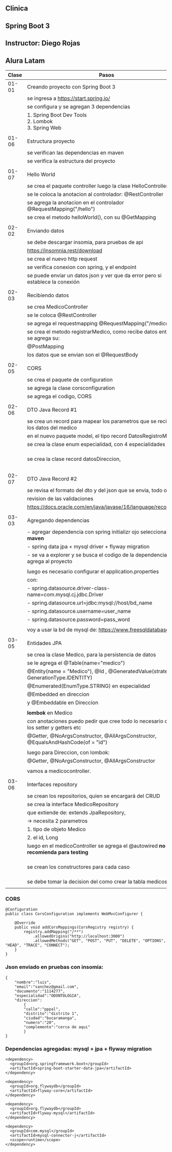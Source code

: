 ## Clinica
## Spring Boot 3
## Instructor: Diego Rojas
## Alura Latam

| Clase | Pasos                                                                                  | Errores/Observación                            |
|-------|----------------------------------------------------------------------------------------|------------------------------------------------|
| 01-01 | Creando proyecto con Spring Boot 3                                                     |                                                |
|       | se ingresa a https://start.spring.io/                                                  |                                                |
|       | se configura y se agregan 3 dependencias                                               |                                                |
|       | 1. Spring Boot Dev Tools<br/>2. Lombok <br/>3. Spring Web                              |                                                |
|       |                                                                                        |                                                |
| 01-06 | Estructura proyecto                                                                    | ![img.png](img/img.png)                            |
|       | se verifican las dependencias en maven                                                 |                                                |
|       | se verifica la estructura del proyecto                                                 | ![img_1.png](img/img_1.png)                        |
|       |                                                                                        |                                                |
| 01-07 | Hello World                                                                            |                                                |
|       | se crea el paquete controller luego la clase HelloController                           |                                                |
|       | se le coloca la anotacion al controlador: @RestController                              |                                                |
|       | se agrega la anotacion en el controlador @RequestMapping("/hello")                     | ![img_2.png](img/img_2.png)                        |
|       | se crea el metodo helloWorld(), con su @GetMapping                                     |                                                |
|       |                                                                                        |                                                |
| 02-02 | Enviando datos                                                                         | ![img_3.png](img/img_3.png)                        |
|       | se debe descargar insomia, para pruebas de api                                         |                                                |
|       | https://insomnia.rest/download                                                         |                                                |
|       | se crea el nuevo http request                                                          | ![img_4.png](img/img_4.png)                        |
|       | se verifica conexion con spring, y el endpoint                                         | ![img_5.png](img/img_5.png)                        |
|       | se puede enviar un datos json y ver que da error pero si establece la conexión         |                                                |
|       |                                                                                        |                                                |
| 02-03 | Recibiendo datos                                                                       |                                                |
|       | se crea MedicoController                                                               |                                                |
|       | se le coloca @RestController                                                           |                                                |
|       | se agrega el requestmapping  @RequestMapping("/medicos")                               |                                                |
|       | se crea el metodo registrarMedico, como recibe datos entonces se agrega su:            | ![img_6.png](img/img_6.png)                        |
|       | @PostMapping                                                                           |                                                |
|       | los datos que se envian son el @RequestBody                                            | ![img_7.png](img/img_7.png)                        |
|       |                                                                                        |                                                |
| 02-05 | CORS                                                                                   |                                                |
|       | se crea el paquete de configuration                                                    |                                                |
|       | se agrega la clase corsconfiguration                                                   |                                                |
|       | se agrega el codigo, CORS                                                              |                                                |
|       |                                                                                        |                                                |
| 02-06 | DTO Java Record #1                                                                     |                                                |
|       | se crea un record para mapear los parametros que se reciben de los datos del medico    |                                                |
|       | en el nuevo paquete model, el tipo record DatosRegistroMedico                          |                                                |
|       | se crea la clase enum especialidad, con 4 especialidades                               | ![img_8.png](img/img_8.png)                        |
|       | se crea la clase record datosDireccion,                                                | muestra ok, solo envio datos, sin direccion    |
|       |                                                                                        |                                                |
| 02-07 | DTO Java Record #2                                                                     | ![img_9.png](img/img_9.png)                        |
|       | se revisa el formato del dto y del json que se envia, todo ok                          |                                                |
|       | revision de las validaciones                                                           | ![img_10.png](img/img_10.png)                      |
|       | https://docs.oracle.com/en/java/javase/16/language/records.html                        |                                                |
|       |                                                                                        |                                                |
| 03-03 | Agregando dependencias                                                                 |                                                |
|       | - agregar dependencia con spring initializr  ojo seleccionar **maven**                 | ![img_11.png](img/img_11.png)                      |
|       | - spring data jpa + mysql driver + flyway migration                                    |                                                |
|       | - se va a explorer y se busca el codigo de la dependencia y se agrega al proyecto      |                                                |
|       |                                                                                        |                                                |
|       | luego es necesario configurar el application.properties                                |                                                |
|       | con:                                                                                   |                                                |
|       | - spring.datasource.driver-class-name=com.mysql.cj.jdbc.Driver                         |                                                |
|       | - spring.datasource.url=jdbc:mysql://host/bd_name                                      |                                                |
|       | - spring.datasource.username=user_name                                                 |                                                |
|       | - spring.datasource.password=pass_word                                                 |                                                |
|       |                                                                                        |                                                |
|       | voy a usar la bd de mysql de: https://www.freesqldatabase.com/                         |                                                |
|       |                                                                                        |                                                |
| 03-05 | Entidades JPA                                                                          |                                                |
|       | se crea la clase Medico, para la persistencia de datos                                 |                                                |
|       | se le agrega el @Table(name="medico")                                                  |                                                |
|       | @Entity(name = "Medico"), @Id , @GeneratedValue(strategy = GenerationType.IDENTITY)    |                                                |
|       | @Enumerated(EnumType.STRING) en especialidad                                           |                                                |
|       | @Embedded en direccion                                                                 |                                                |
|       | y @Embeddable en Direccion                                                             |                                                |
|       |                                                                                        |                                                |
|       | **lombok**  en Medico                                                                  |                                                |
|       | con anotaciones puedo pedir que cree todo lo necesario como los setter y getters etc   |                                                |
|       | @Getter,  @NoArgsConstructor, @AllArgsConstructor, @EqualsAndHashCode(of = "id")       |                                                |
|       |                                                                                        |                                                |
|       | luego para Direccion, con lombok:                                                      |                                                |
|       | @Getter, @NoArgsConstructor, @AllArgsConstructor                                       |                                                |
|       |                                                                                        |                                                |
|       | vamos a medicocontroller.                                                              |                                                |
|       |                                                                                        |                                                |
| 03-06 | Interfaces repository                                                                  |                                                |
|       | se crean los repositorios, quien se encargará del CRUD                                 |                                                |
|       | se crea la interface MedicoRepository                                                  |                                                |
|       | que extiende de: extends JpaRepository,                                                |                                                |
|       | -> necesita 2 parametros                                                               |                                                |
|       | 1. tipo de objeto    Medico                                                            |                                                |
|       | 2. el id,  Long                                                                        |                                                |
|       | luego en el medicoController se agrega el @autowired **no se recomienda para testing** | da error en insomia: ![img_12.png](img/img_12.png) |
|       | se crean los constructores para cada caso                                              | dice que la tabla no existe. la tabla medicos  |
|       | se debe tomar la decision del como crear la tabla medicos...                           | ![img_13.png](img/img_13.png)                      |
|       |                                                                                        |                                                |


### CORS
    @Configuration
    public class CorsConfiguration implements WebMvcConfigurer {
    
        @Override
        public void addCorsMappings(CorsRegistry registry) {
            registry.addMapping("/**")
                .allowedOrigins("http://localhost:3000")
                .allowedMethods("GET", "POST", "PUT", "DELETE", "OPTIONS", "HEAD", "TRACE", "CONNECT");
        }
    }

### Json enviado en pruebas con insomia:
    
    {
        "nombre":"luis",
        "email":"sanchez@gmail.com",
        "documento":"1114277",
        "especialidad":"ODONTOLOGIA",
        "direccion":
            {
            "calle":"pppal",
            "distrito":"distrito 1",
            "ciudad":"bucaramanga",
            "numero":"20",
            "complemento":"cerca de aqui"
            }
    }
    

### Dependencias agregadas: mysql + jpa + flyway migration

    <dependency>
      <groupId>org.springframework.boot</groupId>
      <artifactId>spring-boot-starter-data-jpa</artifactId>
    </dependency>

    <dependency>
      <groupId>org.flywaydb</groupId>
      <artifactId>flyway-core</artifactId>
    </dependency>

    <dependency>
      <groupId>org.flywaydb</groupId>
      <artifactId>flyway-mysql</artifactId>
    </dependency>

    <dependency>
      <groupId>com.mysql</groupId>
      <artifactId>mysql-connector-j</artifactId>
      <scope>runtime</scope>
    </dependency>

